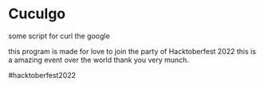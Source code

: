# Cuculgo
some script for curl the google 

this program is made for love to join the party of Hacktoberfest 2022
this is a amazing event over the world
thank you very munch.

#hacktoberfest2022
